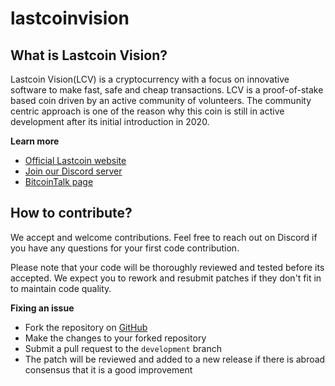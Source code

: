 # lastcoinvision


## What is Lastcoin Vision?
Lastcoin Vision(LCV) is a cryptocurrency with a focus on innovative software to make fast, safe and cheap transactions. LCV is a proof-of-stake based coin driven by an active community of volunteers. The community centric approach is one of the reason why this coin is still in active development after its initial introduction in 2020.

**Learn more**
* [Official Lastcoin website](https://www.lastcoinvision.com/)
* [Join our Discord server](http://discord.gg/s2nFN8t)
* [BitcoinTalk page](https://bitcointalk.org/index.php?topic=1096893)

## How to contribute?
We accept and welcome contributions. Feel free to reach out on Discord if you have any questions for your first code contribution.

Please note that your code will be thoroughly reviewed and tested before its accepted. We expect you to rework and resubmit patches if they don't fit in to maintain code quality.

**Fixing an issue**
* Fork the repository on [GitHub](https://github.com/lastcoinvision/lastcoinvision)
* Make the changes to your forked repository
* Submit a pull request to the `development` branch
* The patch will be reviewed and added to a new release if there is abroad consensus that it is a good improvement
